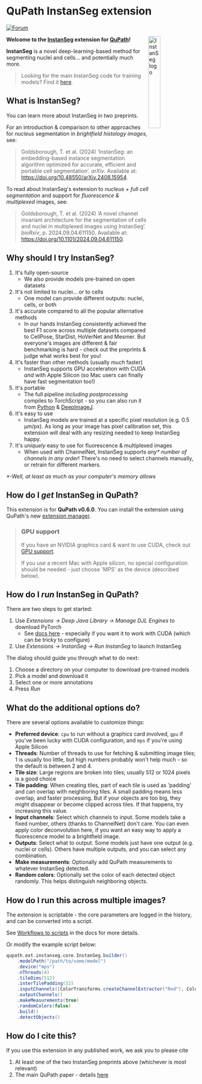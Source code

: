 # QuPath InstanSeg extension

[![Forum](https://img.shields.io/badge/forum-image.sc-green)](https://forum.image.sc/tag/qupath)

<img style="float: right" width="25%" alt="InstanSeg logo" src="https://github.com/instanseg/instanseg/raw/main/assets/instanseg_logo.png" />

**Welcome to the [InstanSeg](https://github.com/instanseg/instanseg) extension for [QuPath](http://qupath.github.io)!**

**InstanSeg** is a novel deep-learning-based method for segmenting nuclei and cells... and potentially much more.

> Looking for the main InstanSeg code for training models?
> Find it [here](https://github.com/instanseg/instanseg).

## What is InstanSeg?

You can learn more about InstanSeg in two preprints.

For an introduction & comparison to other approaches for _nucleus_ segmentation in _brightfield histology images_, see:

> Goldsborough, T. et al. (2024) ‘InstanSeg: an embedding-based instance segmentation algorithm optimized for accurate, efficient and portable cell segmentation’. _arXiv_. Available at: https://doi.org/10.48550/arXiv.2408.15954.

To read about InstanSeg's extension to _nucleus + full cell segmentation_ and support for _fluorescence & multiplexed_ images, see:

> Goldsborough, T. et al. (2024) ‘A novel channel invariant architecture for the segmentation of cells and nuclei in multiplexed images using InstanSeg’. _bioRxiv_, p. 2024.09.04.611150. Available at: https://doi.org/10.1101/2024.09.04.611150.

## Why should I try InstanSeg?

1. It's fully open-source
   - We also provide models pre-trained on open datasets
2. It's not limited to nuclei... or to cells
   - One model can provide different outputs: nuclei, cells, or both
3. It's accurate compared to all the popular alternative methods 
   - In our hands InstanSeg consistently achieved the best F1 score across multiple datasets compared to CellPose, StarDist, HoVerNet and Mesmer. But everyone's images are different & fair benchmarking is hard - check out the preprints & judge what works best for you!
4. It's faster than other methods (usually _much_ faster)
   - InstanSeg supports GPU acceleration with CUDA _and_ with Apple Silicon (so Mac users can finally have fast segmentation too!)
5. It's portable 
   - The full pipeline _including postprocessing_ compiles to TorchScript - so you can also run it from [Python](https://github.com/instanseg/instanseg) & [DeepImageJ](https://deepimagej.github.io).
6. It's easy to use
   - InstanSeg models are trained at a specific pixel resolution (e.g. 0.5 µm/px). As long as your image has pixel calibration set, this extension will deal with any resizing needed to keep InstanSeg happy.
7. It's _uniquely_ easy to use for fluorescence & multiplexed images 
   - When used with ChannelNet, InstanSeg supports _any* number of channels in any order_! There's no need to select channels manually, or retrain for different markers.

_*-Well, at least as much as your computer's memory allows_

## How do I _get_ InstanSeg in QuPath?

This extension is for **QuPath v0.6.0**. You can install the extension using QuPath's new [extension manager](https://qupath.readthedocs.io/en/0.6/docs/intro/extensions.html).

> ### GPU support
> If you have an NVIDIA graphics card & want to use CUDA, check out [GPU support](https://qupath.readthedocs.io/en/0.5/docs/deep/gpu.html).
> 
> If you use a recent Mac with Apple silicon, no special configuration should be needed - just choose 'MPS' as the device (described below).

## How do I _run_ InstanSeg in QuPath?

There are two steps to get started:
1. Use _Extensions → Deep Java Library → Manage DJL Engines_ to download PyTorch
   - See [docs here](https://qupath.readthedocs.io/en/stable/docs/deep/djl.html#getting-started-with-qupath-djl) - especially if you want it to work with CUDA (which can be tricky to configure)
2. Use _Extensions → InstanSeg → Run InstanSeg_ to launch InstanSeg

The dialog should guide you through what to do next:
1. Choose a directory on your computer to download pre-trained models
2. Pick a model and download it
3. Select one or more annotations
4. Press *Run*

## What do the additional options do?

There are several options available to customize things:

* **Preferred device**: `cpu` to run without a graphics card involved, `gpu` if you've been lucky with CUDA configuration, and `mps` if you're using Apple Silicon
* **Threads**: Number of threads to use for fetching & submitting image tiles; 1 is usually too little, but high numbers probably won't help much - so the default is between 2 and 4.
* **Tile size**: Large regions are broken into tiles; usually 512 or 1024 pixels is a good choice
* **Tile padding**: When creating tiles, part of each tile is used as 'padding' and can overlap with neighboring tiles. A small padding means less overlap, and faster processing. But if your objects are too big, they might disappear or become clipped across tiles. If that happens, try increasing this value.
* **Input channels**: Select which channels to input. Some models take a fixed number, others (thanks to ChannelNet) don't care. You can even apply color deconvolution here, if you want an easy way to apply a fluorescence model to a brightfield image.
* **Outputs**: Select what to output. Some models just have one output (e.g. nuclei or cells). Others have multiple outputs, and you can select any combination.
* **Make measurements**: Optionally add QuPath measurements to whatever InstanSeg detected.
* **Random colors**: Optionally set the color of each detected object randomly. This helps distinguish neighboring objects.

## How do I run this across multiple images?
The extension is scriptable - the core parameters are logged in the history, and can be converted into a script.

See [Workflows to scripts](https://qupath.readthedocs.io/en/stable/docs/scripting/workflows_to_scripts.html) in the docs for more details.

Or modify the example script below:
```groovy
qupath.ext.instanseg.core.InstanSeg.builder()
    .modelPath("/path/to/some/model")
    .device("mps")
    .nThreads(4)
    .tileDims(512)
    .interTilePadding(32)
    .inputChannels([ColorTransforms.createChannelExtractor("Red"), ColorTransforms.createChannelExtractor("Green"), ColorTransforms.createChannelExtractor("Blue")])
    .outputChannels()
    .makeMeasurements(true)
    .randomColors(false)
    .build()
    .detectObjects()
```

## How do I cite this?
If you use this extension in any published work, we ask you to please cite
1. At least one of the two InstanSeg preprints above (whichever is most relevant)
2. The main QuPath paper - details [here](https://qupath.readthedocs.io/en/stable/docs/intro/citing.html)



